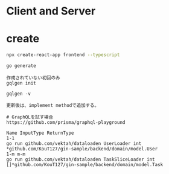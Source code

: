 # Client and Server

# create
```bash
npx create-react-app frontend --typescript
```

```bash
go generate
```

```
作成されていない初回のみ
gqlgen init

gqlgen -v

更新後は、implement methodで追加する。 
```

```
# GraphQLを試す場合
https://github.com/prisma/graphql-playground
```
```
Name InputType ReturnType
1-1
go run github.com/vektah/dataloaden UserLoader int *github.com/KouT127/gin-sample/backend/domain/model.User
1-m m-m
go run github.com/vektah/dataloaden TaskSliceLoader int []*github.com/KouT127/gin-sample/backend/domain/model.Task
```